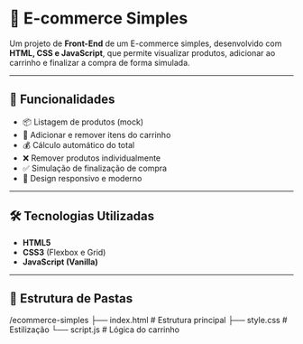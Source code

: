 # 🛒 E-commerce Simples

Um projeto de **Front-End** de um E-commerce simples, desenvolvido com **HTML, CSS e JavaScript**, que permite visualizar produtos, adicionar ao carrinho e finalizar a compra de forma simulada.

---

## 🚀 Funcionalidades
- 📦 Listagem de produtos (mock)
- 🛒 Adicionar e remover itens do carrinho
- 💰 Cálculo automático do total
- ❌ Remover produtos individualmente
- ✅ Simulação de finalização de compra
- 🎨 Design responsivo e moderno

---

## 🛠️ Tecnologias Utilizadas
- **HTML5**
- **CSS3** (Flexbox e Grid)
- **JavaScript (Vanilla)**

---

## 📂 Estrutura de Pastas
/ecommerce-simples
├── index.html # Estrutura principal
├── style.css # Estilização
└── script.js # Lógica do carrinho
